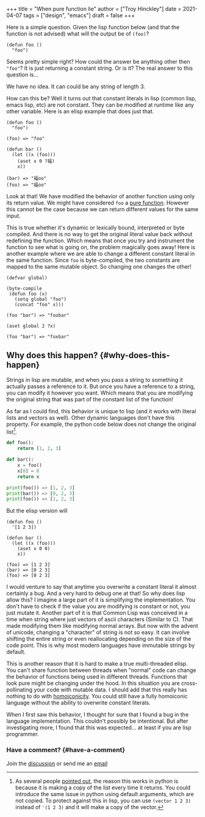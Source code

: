 +++
title = "When pure function lie"
author = ["Troy Hinckley"]
date = 2021-04-07
tags = ["design", "emacs"]
draft = false
+++

Here is a simple question. Given the lisp function below (and that the function is not advised) what will the output be of `(foo)`?

```emacs-lisp
(defun foo ()
  "foo")
```

Seems pretty simple right? How could the answer be anything other then `"foo"`? It is just returning a constant string. Or is it? The real answer to this question is...

We have no idea. It can could be any string of length 3.

How can this be? Well it turns out that constant literals in lisp (common lisp, emacs lisp, etc) are not constant. They can be modified at runtime like any other variable. Here is an elisp example that does just that.

```emacs-lisp
(defun foo ()
  "foo")

(foo) => "foo"

(defun bar ()
  (let ((x (foo)))
    (aset x 0 ?福)
    x))

(bar) => "福oo"
(foo) => "福oo"
```

Look at that! We have modified the behavior of another function using only its return value. We might have considered `foo` a [pure function](https://en.wikipedia.org/wiki/Pure_function). However this cannot be the case because we can return different values for the same input.

This is true whether it's dynamic or lexically bound, interpreted or byte compiled. And there is no way to get the original literal value back without redefining the function. Which means that once you try and instrument the function to see what is going on, the problem magically goes away! Here is another example where we are able to change a different constant literal in the same function. Since `foo` is byte-compiled, the two constants are mapped to the same mutable object. So changing one changes the other!

```emacs-lisp
(defvar global)

(byte-compile
 (defun foo (x)
   (setq global "foo")
   (concat "foo" x)))

(foo "bar") => "foobar"

(aset global 2 ?x)

(foo "bar") => "foxbar"
```


## Why does this happen? {#why-does-this-happen}

Strings in lisp are mutable, and when you pass a string to something it actually passes a reference to it. But once you have a reference to a string, you can modify it however you want. Which means that you are modifying the original string that was part of the constant list of the function!

As far as I could find, this behavior is unique to lisp (and it works with literal lists and vectors as well). Other dynamic languages don't have this property. For example, the python code below does not change the original list[^fn:1].

```python
def foo():
    return [1, 2, 3]

def bar():
    x = foo()
    x[0] = 0
    return x

print(foo()) => [1, 2, 3]
print(bar()) => [0, 2, 3]
print(foo()) => [1, 2, 3]
```

But the elisp version will

```emacs-lisp
(defun foo ()
  '[1 2 3])

(defun bar ()
  (let ((x (foo)))
    (aset x 0 0)
    x))

(foo) => [1 2 3]
(bar) => [0 2 3]
(foo) => [0 2 3]
```

I would venture to say that anytime you overwrite a constant literal it almost certainly a bug. And a very hard to debug one at that! So why does lisp allow this? I imagine a large part of it is simplifying the implementation. You don't have to check if the value you are modifying is constant or not, you just mutate it. Another part of it is that Common Lisp was conceived in a time when string where just vectors of ascii characters (Similar to C). That made modifying them like modifying normal arrays. But now with the advent of unicode, changing a "character" of string is not so easy. It can involve shifting the entire string or even reallocating depending on the size of the code point. This is why most modern languages have immutable strings by default.

This is another reason that it is hard to make a true multi-threaded elisp. You can't share function between threads when "normal" code can change the behavior of functions being used in different threads. Functions that look pure might be changing under the hood. In this situation you are cross-pollinating your code with mutable data. I should add that this really has nothing to do with [homoiconicity](https://en.wikipedia.org/wiki/Homoiconicity). You could still have a fully homoiconic language without the ability to overwrite constant literals.

When I first saw this behavior, I thought for sure that I found a bug in the language implementation. This couldn't possibly be intentional. But after investigating more, I found that this was expected... at least if you are lisp programmer.


### Have a comment? {#have-a-comment}

Join the [discussion](https://discu.eu/?q=https%3A%2F%2Fcoredumped.dev%2F2021%2F04%2F07%2Fwhen-pure-function-lie%2F&submit_title=When%20pure%20function%20lie%20%E2%80%A2%20Core%20Dumped) or send me an [email](mailto:troy.hinckley@dabrev.com)

[^fn:1]: As several people [pointed out](https://www.reddit.com/r/emacs/comments/mm70re/when_pure_functions_lie/gtq1oir?utm_source=share&utm_medium=web2x&context=3), the reason this works in python is because it is making a copy of the list every time it returns. You could introduce the same issue in python using default arguments, which are not copied. To protect against this in lisp, you can use `(vector 1 2 3)` instead of `'(1 2 3)` and it will make a copy of the vector.